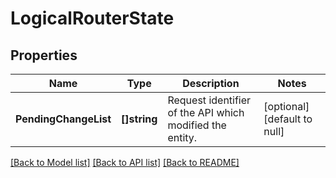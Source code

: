 # LogicalRouterState

## Properties
Name | Type | Description | Notes
------------ | ------------- | ------------- | -------------
**PendingChangeList** | **[]string** | Request identifier of the API which modified the entity. | [optional] [default to null]

[[Back to Model list]](../README.md#documentation-for-models) [[Back to API list]](../README.md#documentation-for-api-endpoints) [[Back to README]](../README.md)

